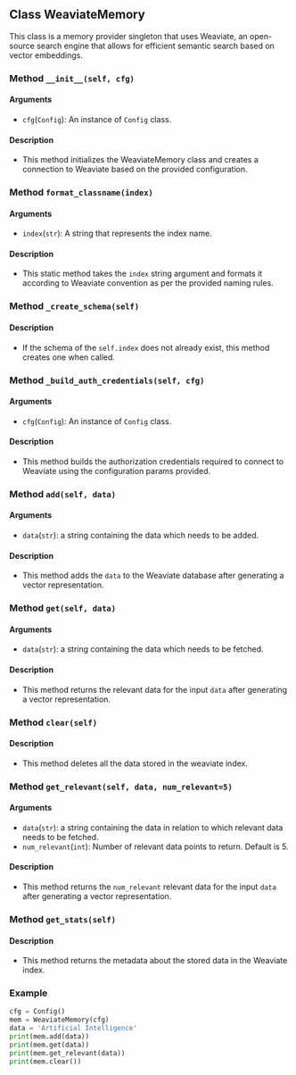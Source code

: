 ## Class WeaviateMemory

This class is a memory provider singleton that uses Weaviate, an open-source search engine that allows for efficient semantic search based on vector embeddings.

### Method `__init__(self, cfg)`

#### Arguments
- `cfg`(`Config`): An instance of `Config` class.

#### Description
- This method initializes the WeaviateMemory class and creates a connection to Weaviate based on the provided configuration.

### Method `format_classname(index)`

#### Arguments
- `index`(`str`): A string that represents the index name.

#### Description
- This static method takes the `index` string argument and formats it according to Weaviate convention as per the provided naming rules.

### Method `_create_schema(self)`

#### Description
- If the schema of the `self.index` does not already exist, this method creates one when called.

### Method `_build_auth_credentials(self, cfg)`

#### Arguments
- `cfg`(`Config`): An instance of `Config` class.

#### Description
- This method builds the authorization credentials required to connect to Weaviate using the configuration params provided.

### Method `add(self, data)`

#### Arguments
- `data`(`str`): a string containing the data which needs to be added.

#### Description
- This method adds the `data` to the Weaviate database after generating a vector representation.

### Method `get(self, data)`

#### Arguments
- `data`(`str`): a string containing the data which needs to be fetched.

#### Description
- This method returns the relevant data for the input `data` after generating a vector representation.

### Method `clear(self)`

#### Description
- This method deletes all the data stored in the weaviate index.

### Method `get_relevant(self, data, num_relevant=5)`

#### Arguments
- `data`(`str`): a string containing the data in relation to which relevant data needs to be fetched.
- `num_relevant`(`int`): Number of relevant data points to return. Default is 5.

#### Description
- This method returns the `num_relevant` relevant data for the input `data` after generating a vector representation.

### Method `get_stats(self)`

#### Description
- This method returns the metadata about the stored data in the Weaviate index.

### Example
```python
cfg = Config()
mem = WeaviateMemory(cfg)
data = 'Artificial Intelligence'
print(mem.add(data))
print(mem.get(data))
print(mem.get_relevant(data))
print(mem.clear())
```